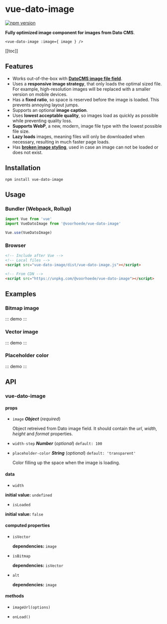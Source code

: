 # vue-dato-image

[![npm version](https://img.shields.io/npm/v/@voorhoede/vue-dato-image)](https://www.npmjs.com/package/@voorhoede/vue-dato-image)

**Fully optimized image component for images from Dato CMS**.

```<vue-dato-image :image={ image } />```

[[toc]]

## Features

- Works out-of-the-box with [**DatoCMS image file field**](https://www.datocms.com/docs/other/fields/#file-fields).
- Uses a **responsive image strategy**, that only loads the optimal sized file. For example, high-resolution images will be replaced with a smaller version on mobile devices.
- Has a **fixed ratio**, so space is reserved before the image is loaded. This prevents annoying layout jumps.
- Supports an optional **image caption**.
- Uses **lowest acceptable quality**, so images load as quickly as possible while preventing quality loss.
- **Supports WebP**, a new, modern, image file type with the lowest possible file size.
- **Lazy loads** images, meaning files will only be downloaded when necessary, resulting in much faster page loads.
- Has [**broken image styling**](https://bitsofco.de/styling-broken-images/), used in case an image can not be loaded or does not exist.

## Installation

```
npm install vue-dato-image
```

## Usage

### Bundler (Webpack, Rollup)

```js
import Vue from 'vue'
import VueDatoImage from '@voorhoede/vue-dato-image'

Vue.use(VueDatoImage)
```

### Browser

```html
<!-- Include after Vue -->
<!-- Local files -->
<script src="vue-dato-image/dist/vue-dato-image.js"></script>

<!-- From CDN -->
<script src="https://unpkg.com/@voorhoede/vue-dato-image"></script>
```

## Examples

### Bitmap image

::: demo
<vue-dato-image :image="{
  url: 'https://www.datocms-assets.com/6524/1559739750-quantum-inspire-editor.jpg',
  width: 1496,
  height: 932,
  format: 'jpg'
}"></vue-dato-image>
:::

### Vector image

::: demo
<vue-dato-image :image="{
   width: null,
   height: null,
   format: 'svg',
   url: 'https://www.datocms-assets.com/6524/1543322842-heroes.svg',
   alt: null
}"></vue-dato-image>
:::

### Placeholder color

::: demo
<vue-dato-image :image="{
  url: 'https://www.datocms-assets.com/6524/1559739750-quantum-inspire-editor.jpg',
  width: 1496,
  height: 932,
  format: 'jpg'
}" placeholderColor="#3eaf7c"></vue-dato-image>
:::

<!-- The API section is auto generated, don't touch please -->

## API

### vue-dato-image 

#### props 

- `image` ***Object*** (*required*) 

  Object retreived from Dato image field. It should contain the *url*, *width*, *height* and *format* properties. 

- `width-step` ***Number*** (*optional*) `default: 100` 

- `placeholder-color` ***String*** (*optional*) `default: 'transparent'` 

  Color filling up the space when the image is loading. 

#### data 

- `width` 

**initial value:** `undefined` 

- `isLoaded` 

**initial value:** `false` 

#### computed properties 

- `isVector` 

   **dependencies:** `image` 

- `isBitmap` 

   **dependencies:** `isVector` 

- `alt` 

   **dependencies:** `image` 

#### methods 

- `imageUrl(options)` 

- `onLoad()` 
